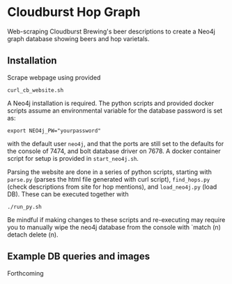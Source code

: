 # Cloudburst Hop Graph

Web-scraping Cloudburst Brewing's beer descriptions to create a Neo4j graph database showing beers and hop varietals.

## Installation

Scrape webpage using provided
```
curl_cb_website.sh
```

A Neo4j installation is required.  The python scripts and provided docker scripts assume an environmental variable for the database password is set as:
```
export NEO4j_PW="yourpassword"
```
with the default user `neo4j`, and that the ports are still set to the defaults for the console of 7474, and bolt database driver on 7678.  A docker container script for setup is provided in `start_neo4j.sh`.

Parsing the website are done in a series of python scripts, starting with `parse.py` (parses the html file generated with curl script), `find_hops.py` (check descriptions from site for hop mentions), and `load_neo4j.py` (load DB).  These can be executed together with

```
./run_py.sh
```

Be mindful if making changes to these scripts and re-executing may require you to manually wipe the neo4j database from the console with `match (n) detach delete (n).  

## Example DB queries and images

Forthcoming



